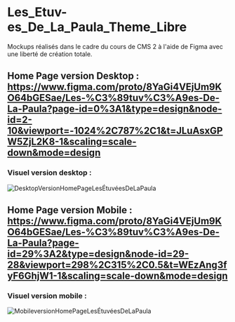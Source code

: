 # Les_Etuv-es_De_La_Paula_Theme_Libre
Mockups réalisés dans le cadre du cours de CMS 2 à l'aide de Figma avec une liberté de création totale.

## Home Page version Desktop : https://www.figma.com/proto/8YaGi4VEjUm9KO64bGESae/Les-%C3%89tuv%C3%A9es-De-La-Paula?page-id=0%3A1&type=design&node-id=2-10&viewport=-1024%2C787%2C1&t=JLuAsxGPW5ZjL2K8-1&scaling=scale-down&mode=design
### Visuel version desktop : 
![DesktopVersionHomePageLesÉtuvéesDeLaPaula](https://github.com/Timothe12/Les_Etuv-es_De_La_Paula_Theme_Libre/assets/128182775/395742d0-e9d3-4eb4-9902-0b373cbf19fe)


## Home Page version Mobile : https://www.figma.com/proto/8YaGi4VEjUm9KO64bGESae/Les-%C3%89tuv%C3%A9es-De-La-Paula?page-id=29%3A2&type=design&node-id=29-28&viewport=298%2C315%2C0.5&t=WEzAng3fyF6GhjW1-1&scaling=scale-down&mode=design
### Visuel version mobile :
![MobileversionHomePageLesÉtuvéesDeLaPaula](https://github.com/Timothe12/Les_Etuv-es_De_La_Paula_Theme_Libre/assets/128182775/916422ad-6b1b-4d82-a7e1-f9be9929e706)
